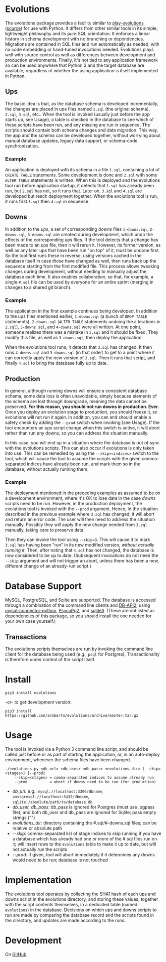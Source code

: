 
# Evolutions

The evolutions package provides a facility similar to
[play-evolutions](https://www.playframework.com/documentation/2.7.x/Evolutions)
([source](https://github.com/playframework/playframework/tree/master/persistence/play-jdbc-evolutions/src/main/scala/play/api/db/evolutions))
for use with Python.  It differs from other similar tools in its simple,
lightweight philosophy and its pure SQL orientation.  It enforces a linear
history in schema development with no branching or dependencies.  Migrations
are contained in SQL files and run automatically as needed, with no code
embedding or hand-tuned invocations needed.  Evolutions plays well with source
control as well as differences between development and production
environments.  Finally, it's not tied to any application framework so can be
used anywhere that Python 3 and the target database are available, regardless
of whether the using application is itself implemented in Python.

## Ups

The basic idea is that, as the database schema is developed incrementally, the
changes are placed in *ups* files named `1.sql` (the original schema),
`2.sql`, `3.sql`, etc..  When the tool is invoked (usually just before the app
starts up, see Usage), a table is checked in the database to see which
of these scripts have been run, and any missing are run in sequence.  The
scripts should contain both schema changes and data migration.  This way, the
app and the schema can be developed together, without worrying about manual
database updates, legacy data support, or schema-code synchronization.

### Example

An application is deployed with its schema in a file `1.sql`,
containing a lot of `CREATE TABLE` statements.  Some development is done and
`2.sql` with some `ALTER TABLE` statements is written.  When this is deployed
and the evolutions tool run before application startup, it detects that
`1.sql` has already been run, but `2.sql` has not, so it runs that.  Later on,
`3.sql` and `4.sql` are developed but reach deployment together.  When the
evolutions tool is run, it runs first `3.sql` then `4.sql` in sequence.

## Downs

In addition to the *ups*, a set of corresponding *downs* files `1-downs.sql`,
`2-downs.sql`, `3-downs.sql` are created during development, which undo the
effects of the corresponding ups files.  If the tool detects that a change has
been made to an ups file, then it will rerun it.  However, its former version,
as well as any later ups that have been run "on top" of it, must be undone
first.  So the tool first runs these in reverse, using versions cached in the
database itself in case *those* have changed as well, then runs back up the
sequence starting from the first modified file.  This process allows tweaking
changes during development, without needing to manually adjust the database
each time.  It also enables collaboration, so that, for example, a single
`#.sql` file can be used by everyone for an entire sprint (merging in changes
to a shared git branch).

### Example

The application in the first example continues being developed. In addition to
the ups files mentioned earlier, `1-downs.sql` (a bunch of `DROP TABLE`
statements), `2-downs.sql` (`ALTER TABLE` statements undoing the alterations
in `2.sql`), `3-downs.sql`, and `4-downs.sql` were all written.  At one point,
someone realizes there was a mistake in `3.sql` and it should be fixed.  They
modify this file, as well as `3-downs.sql`, then deploy the application.

When the evolutions tool runs, it detects that `3.sql` has changed.  It then
runs `4-downs.sql` and `3-downs.sql` (in that order) to get to a point where
it can correctly apply the new version of `3.sql`.  Then it runs that script,
and finally `4.sql` to bring the database fully up to date.

## Production

In general, although running downs will ensure a consistent database schema,
some data loss is often unavoidable, simply because elements of the schema are
lost through downgrade, meaning the data cannot be preserved.  **For this
reason, you should not run downs in production. Ever.** Once you deploy an
evolution stage to production, you should freeze it, so evolutions will not
run it again.  In addition, you can and should enable a safety check by adding
the `--prod` switch when invoking (see Usage).  If the tool encounters an ups
script change when this switch is active, it will abort rather than run any
downs, so you can address the situation manually.

In this case, you will end up in a situation where the database is out of sync
with the evolutions scripts.  This can also occur if evolutions is only taken
into use.  This can be remedied by using the `--skip=<indices>` switch to the
tool, which will cause the tool to assume the scripts with the given
comma-separated indices have already been run, and mark them so in the
database, without actually running them.

### Example

The deployment mentioned in the preceding examples as assumed to be on a
development environment, where it's OK to lose data in the case *downs*
scripts need to be run.  However, in the production deployment, the evolutions
tool is invoked with the `--prod` argument.  Hence, in the situation described
in the previous example where `3.sql` has changed, it will abort and return an
error code.  The user will then need to address the situation manually.
Possibly they will apply the new change needed from `3.sql` manually, taking
care to preserve data.

Then they can invoke the tool using `--skip=3`.  This will cause it to mark
`3.sql` has having been "run" in its new modified version, *without actually
running it*.  Then, after noting that `4.sql` has not changed, the database is
now considered to be up to date.  (Subsequent invocations do not need the
`--skip` argument and will not trigger an abort, unless there has been a new,
different change of an already-run script.)


# Database Support

MySQL, PostgreSQL, and Sqlite are supported.  The database is accessed through
a combination of the command line clients and
[DB-API2](https://www.python.org/dev/peps/pep-0249/), using
[mysql-connector-python](https://dev.mysql.com/doc/connector-python/en/),
[PsycoPg2](http://initd.org/psycopg/docs/), and
[sqlite3](https://docs.python.org/3.8/library/sqlite3.html).  (These are not
listed as dependencies of this package, so you should install the one needed
for your own case yourself.)


## Transactions

The evolutions scripts themselves are run by invoking the command line client
for the database being used (e.g., `psql` for Postgres).  Transactionality is
therefore under control of the script itself.


# Install

    pip3 install evolutions

-or- to get development version:

    pip3 install https://github.com/arobertn/evolutions/archive/master.tar.gz


# Usage

The tool is invoked via a Python 3 command line script, and should be called
just before or as part of starting the application, or, in an auto-deploy
environment, whenever the schema files have been changed.

    ./evolutions.py <db_url> <db_user> <db_pass> <evolutions_dir> [--skip=<stages>] [--prod]
        --skip=<stages> = comma-separated indices to assume already run
        --prod          = abort if downs need to be run (for production)

- *db\_url:* e.g.: `mysql://localhost:3306/dbname`,
                 `postgresql://localhost:5432/dbname`,
                 `sqlite:/absolute/path/to/database.db`
- *db\_user, db\_pass:* db\_pass is ignored for Postgres (must use .pgpass
  file), and both db\_user and db\_pass are ignored for Sqlite; pass empty
  strings ("")
- *evolutions_dir:* directory containing the #.sql/#-downs.sql files; can be
  relative or absolute path
- *--skip:* comma-separated list of stage indices to skip running if you have
  a database which has already had one or more of the #.sql files run on it;
  will insert rows to the `evolutions` table to make it up to date, but will
  not actually run the scripts
- *--prod:* if given, tool will abort immediately if it determines any downs would
  need to be run; database is not touched


# Implementation

The evolutions tool operates by collecting the SHA1 hash of each ups and downs
script in the evolutions directory, and storing these values, together with
the script contents themselves, in a dedicated table (named `evolutions`) in
the database.  Decisions on which ups and downs scripts to run are made by
comparing the database record and the scripts found in the directory, and
updates are made according to the runs.


# Development

On [GitHub](https://github.com/arobertn/evolutions).
